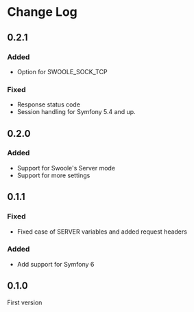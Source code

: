 # Change Log

## 0.2.1

### Added

- Option for SWOOLE_SOCK_TCP

### Fixed

- Response status code
- Session handling for Symfony 5.4 and up.

## 0.2.0

### Added

- Support for Swoole's Server mode
- Support for more settings

## 0.1.1

### Fixed

- Fixed case of SERVER variables and added request headers

### Added

- Add support for Symfony 6

## 0.1.0

First version
